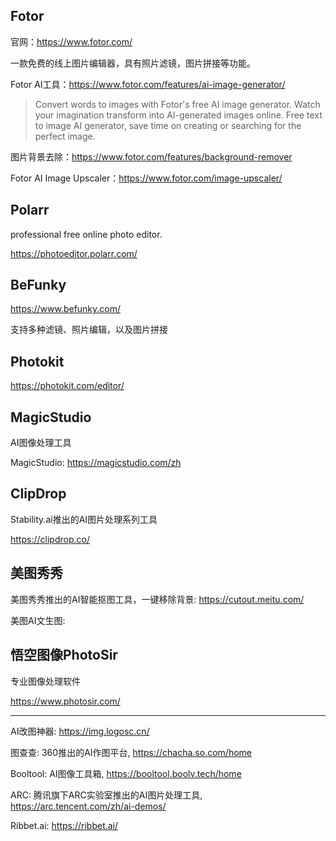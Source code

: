 ## Fotor

官网：https://www.fotor.com/

一款免费的线上图片编辑器，具有照片滤镜，图片拼接等功能。

Fotor AI工具：https://www.fotor.com/features/ai-image-generator/

> Convert words to images with Fotor's free AI image generator. Watch your imagination transform into AI-generated images online. Free text to image AI generator, save time on creating or searching for the perfect image.

图片背景去除：https://www.fotor.com/features/background-remover

Fotor AI Image Upscaler：https://www.fotor.com/image-upscaler/

## Polarr

professional free online photo editor.

https://photoeditor.polarr.com/

## BeFunky

https://www.befunky.com/

支持多种滤镜、照片编辑，以及图片拼接

## Photokit

https://photokit.com/editor/

## MagicStudio

AI图像处理工具

MagicStudio:  https://magicstudio.com/zh

## ClipDrop

Stability.ai推出的AI图片处理系列工具

https://clipdrop.co/

## 美图秀秀

美图秀秀推出的AI智能抠图工具，一键移除背景: https://cutout.meitu.com/

美图AI文生图: 

## 悟空图像PhotoSir

专业图像处理软件

https://www.photosir.com/

---

AI改图神器: https://img.logosc.cn/

图查查:  360推出的AI作图平台, https://chacha.so.com/home

Booltool: AI图像工具箱, https://booltool.boolv.tech/home

ARC: 腾讯旗下ARC实验室推出的AI图片处理工具, https://arc.tencent.com/zh/ai-demos/

Ribbet.ai: https://ribbet.ai/